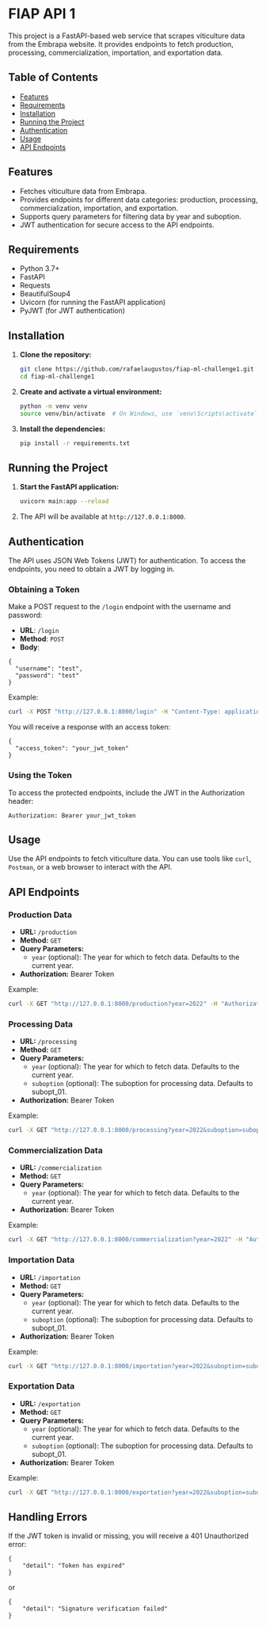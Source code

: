 # FIAP API 1

This project is a FastAPI-based web service that scrapes viticulture data from the Embrapa website. It provides endpoints to fetch production, processing, commercialization, importation, and exportation data.

## Table of Contents

- [Features](#features)
- [Requirements](#requirements)
- [Installation](#installation)
- [Running the Project](#running-the-project)
- [Authentication](#authentication)
- [Usage](#usage)
- [API Endpoints](#api-endpoints)

## Features

- Fetches viticulture data from Embrapa.
- Provides endpoints for different data categories: production, processing, commercialization, importation, and exportation.
- Supports query parameters for filtering data by year and suboption.
- JWT authentication for secure access to the API endpoints.

## Requirements

- Python 3.7+
- FastAPI
- Requests
- BeautifulSoup4
- Uvicorn (for running the FastAPI application)
- PyJWT (for JWT authentication)

## Installation

1. **Clone the repository:**

   ```bash
   git clone https://github.com/rafaelaugustos/fiap-ml-challenge1.git
   cd fiap-ml-challenge1
   ```

2. **Create and activate a virtual environment:**

   ```bash
   python -m venv venv
   source venv/bin/activate  # On Windows, use `venv\Scripts\activate`
   ```

3. **Install the dependencies:**

   ```bash
   pip install -r requirements.txt
   ```

## Running the Project

1. **Start the FastAPI application:**

   ```bash
   uvicorn main:app --reload
   ```

2. The API will be available at `http://127.0.0.1:8000`.

## Authentication

The API uses JSON Web Tokens (JWT) for authentication. To access the endpoints, you need to obtain a JWT by logging in.

### Obtaining a Token

Make a POST request to the `/login` endpoint with the username and password:

- **URL**: `/login`
- **Method**: `POST`
- **Body**:

```
{
  "username": "test",
  "password": "test"
}
```

Example:

```bash
curl -X POST "http://127.0.0.1:8000/login" -H "Content-Type: application/json" -d '{"username":"test","password":"test"}'
```

You will receive a response with an access token:

```
{
  "access_token": "your_jwt_token"
}
```

### Using the Token

To access the protected endpoints, include the JWT in the Authorization header:

`Authorization: Bearer your_jwt_token`

## Usage

Use the API endpoints to fetch viticulture data. You can use tools like `curl`, `Postman`, or a web browser to interact with the API.

## API Endpoints

### Production Data

- **URL:** `/production`
- **Method:** `GET`
- **Query Parameters:**
  - `year` (optional): The year for which to fetch data. Defaults to the current year.
- **Authorization:** Bearer Token

Example:

```bash
curl -X GET "http://127.0.0.1:8000/production?year=2022" -H "Authorization: Bearer your_jwt_token"
```

### Processing Data

- **URL:** `/processing`
- **Method:** `GET`
- **Query Parameters:**
  - `year` (optional): The year for which to fetch data. Defaults to the current year.
  - `suboption` (optional): The suboption for processing data. Defaults to subopt_01.
- **Authorization:** Bearer Token

Example:

```bash
curl -X GET "http://127.0.0.1:8000/processing?year=2022&suboption=subopt_02" -H "Authorization: Bearer your_jwt_token"
```

### Commercialization Data

- **URL:** `/commercialization`
- **Method:** `GET`
- **Query Parameters:**
  - `year` (optional): The year for which to fetch data. Defaults to the current year.
- **Authorization:** Bearer Token

Example:

```bash
curl -X GET "http://127.0.0.1:8000/commercialization?year=2022" -H "Authorization: Bearer your_jwt_token"
```

### Importation Data

- **URL:** `/importation`
- **Method:** `GET`
- **Query Parameters:**
  - `year` (optional): The year for which to fetch data. Defaults to the current year.
  - `suboption` (optional): The suboption for processing data. Defaults to subopt_01.
- **Authorization:** Bearer Token

Example:

```bash
curl -X GET "http://127.0.0.1:8000/importation?year=2022&suboption=subopt_03" -H "Authorization: Bearer your_jwt_token"
```

### Exportation Data

- **URL:** `/exportation`
- **Method:** `GET`
- **Query Parameters:**
  - `year` (optional): The year for which to fetch data. Defaults to the current year.
  - `suboption` (optional): The suboption for processing data. Defaults to subopt_01.
- **Authorization:** Bearer Token

Example:

```bash
curl -X GET "http://127.0.0.1:8000/exportation?year=2022&suboption=subopt_04" -H "Authorization: Bearer your_jwt_token"
```

## Handling Errors

If the JWT token is invalid or missing, you will receive a 401 Unauthorized error:

```
{
    "detail": "Token has expired"
}
```

or

```
{
    "detail": "Signature verification failed"
}
```
